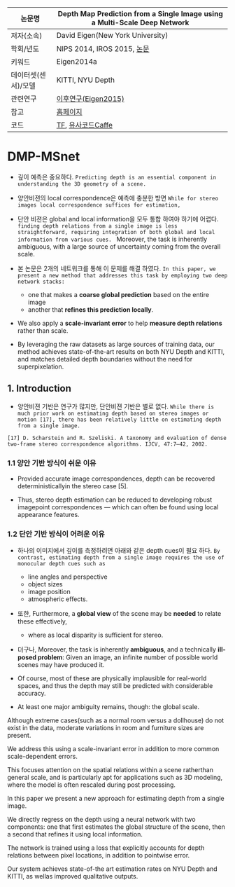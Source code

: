 |논문명 |Depth Map Prediction from a Single Image using a Multi-Scale Deep Network |
| --- | --- |
| 저자\(소속\) | David Eigen\(New York University\) |
| 학회/년도 | NIPS 2014, IROS 2015, [논문](https://arxiv.org/abs/1406.2283) |
| 키워드 | Eigen2014a|
| 데이터셋(센서)/모델 |KITTI, NYU Depth |
| 관련연구| [이후연구(Eigen2015)](http://www.cs.nyu.edu/~deigen/dnl/)|
| 참고 |[홈페이지](https://www.cs.nyu.edu/~deigen/depth/) |
| 코드 |[TF](https://github.com/MasazI/cnn_depth_tensorflow), [유사코드Caffe](https://github.com/ayanc/mdepth) |

# DMP-MSnet

- 깊이 예측은 중요하다. `Predicting depth is an essential component in understanding the 3D geometry of a scene. `

- 양안비젼의 local correspondence은 예측에 충분한 방면 `While for stereo images local correspondence suffices for estimation, `

- 단안 비젼은 global and local information을 모두 통합 하여야 하기에 어렵다. `finding depth relations from a single image is less straightforward, requiring integration of both global and local information from various cues. `
	Moreover, the task is inherently ambiguous, with a large source of uncertainty coming from the overall scale. 

- 본 논문은 2개의 네트워크를 통해 이 문제를 해결 하였다. `In this paper, we present a new method that addresses this task by employing two deep network stacks: `
	- one that makes a **coarse global prediction** based on the entire image
	- another that **refines this prediction locally**. 

- We also apply a **scale-invariant error** to help **measure depth relations** rather than scale. 

- By leveraging the raw datasets as large sources of training data, our method achieves state-of-the-art results on both NYU Depth and KITTI, and matches detailed depth boundaries without the need for superpixelation.

## 1. Introduction

- 양안비젼 기반은 연구가 많지만, 단안비젼 기반은 별로 없다. `While there is much prior work on estimating depth based on stereo images or motion [17], there has been relatively little on estimating depth from a single image. `
```
[17] D. Scharstein and R. Szeliski. A taxonomy and evaluation of dense two-frame stereo correspondence algorithms. IJCV, 47:7–42, 2002.
```

### 1.1 양안 기반 방식이 쉬운 이유 

- Provided accurate image correspondences, depth can be recovered deterministicallyin the stereo case [5]. 

- Thus, stereo depth estimation can be reduced to developing robust imagepoint correspondences — which can often be found using local appearance features. 

### 1.2 단안 기반 방식이 어려운 이유 

- 하나의 이미지에서 깊이를 측정하려면 아래와 같은 depth cues이 필요 하다. `By contrast, estimating depth from a single image requires the use of monocular depth cues such as `
	- line angles and perspective
	- object sizes
	- image position
	- atmospheric effects. 

- 또한, Furthermore, a **global view** of the scene may be **needed** to relate these effectively, 
	- where as local disparity is sufficient for stereo.

- 더구나, Moreover, the task is inherently **ambiguous**, and a technically **ill-posed problem**: Given an image, an infinite number of possible world scenes may have produced it. 

- Of course, most of these are physically implausible for real-world spaces, and thus the depth may still be predicted with considerable accuracy. 

- At least one major ambiguity remains, though: the global scale. 

Although extreme cases(such as a normal room versus a dollhouse) do not exist in the data, moderate variations in room and furniture sizes are present. 

We address this using a scale-invariant error in addition to more common scale-dependent errors. 

This focuses attention on the spatial relations within a scene ratherthan general scale, and is particularly apt for applications such as 3D modeling, where the model is often rescaled during post processing.

In this paper we present a new approach for estimating depth from a single image. 

We directly regress on the depth using a neural network with two components: one that first estimates the global structure of the scene, then a second that refines it using local information. 

The network is trained using a loss that explicitly accounts for depth relations between pixel locations, in addition to pointwise error. 

Our system achieves state-of-the art estimation rates on NYU Depth and KITTI, as wellas improved qualitative outputs.


<!--stackedit_data:
eyJoaXN0b3J5IjpbMTc0MjA5MTY4OV19
-->